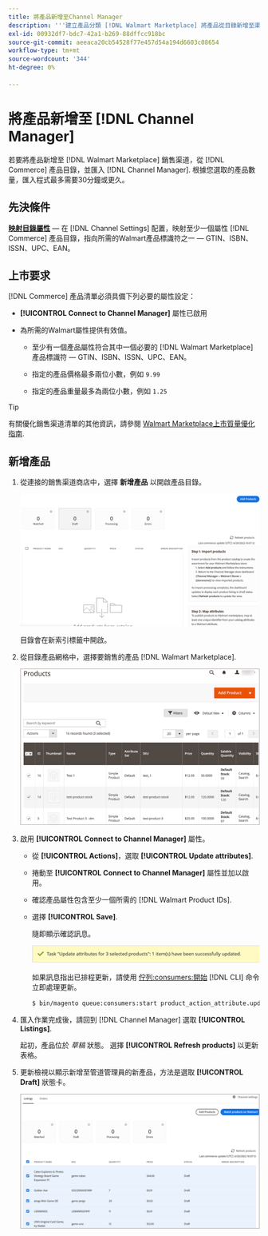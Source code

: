 ```yaml
---
title: 將產品新增至Channel Manager
description: '''建立產品分類 [!DNL Walmart Marketplace] 將產品從目錄新增至渠道管理員中設定的銷售渠道，以實現銷售。 '
exl-id: 00932df7-bdc7-42a1-b269-88dffcc918bc
source-git-commit: aeeaca20cb54528f77e457d54a194d6603c08654
workflow-type: tm+mt
source-wordcount: '344'
ht-degree: 0%

---
```



# 將產品新增至 [!DNL Channel Manager]

若要將產品新增至 [!DNL Walmart Marketplace] 銷售渠道，從 [!DNL Commerce] 產品目錄，並匯入 [!DNL Channel Manager].
根據您選取的產品數量，匯入程式最多需要30分鐘或更久。

## 先決條件

**[映射目錄屬性](map-catalog-attributes.md)** — 在 [!DNL Channel Settings] 配置，映射至少一個屬性 [!DNL Commerce] 產品目錄，指向所需的Walmart產品標識符之一 — GTIN、ISBN、ISSN、UPC、EAN。

## 上市要求

[!DNL Commerce] 產品清單必須具備下列必要的屬性設定：

- **[!UICONTROL Connect to Channel Manager]** 屬性已啟用

- 為所需的Walmart屬性提供有效值。

   - 至少有一個產品屬性符合其中一個必要的 [!DNL Walmart Marketplace] 產品標識符 — GTIN、ISBN、ISSN、UPC、EAN。

   - 指定的產品價格最多兩位小數，例如 `9.99`

   - 指定的產品重量最多為兩位小數，例如 `1.25`

>[!TIP]
>
>有關優化銷售渠道清單的其他資訊，請參閱 [Walmart Marketplace上市質量優化指南](https://marketplace.walmart.com/wp-content/uploads/2020/09/WMP_listing_quality_optimization_guide.pdf).

## 新增產品

1. 從連接的銷售渠道商店中，選擇 **新增產品** 以開啟產品目錄。

   ![將產品添加到銷售渠道商店](assets/add-initial-products-to-connected-channel.png)

   目錄會在新索引標籤中開啟。

1. 從目錄產品網格中，選擇要銷售的產品 [!DNL Walmart Marketplace].

   ![將產品傳送至銷售渠道商店](assets/select-products-from-catalog.png)

1. 啟用 **[!UICONTROL Connect to Channel Manager]** 屬性。

   - 從 **[!UICONTROL Actions]**，選取 **[!UICONTROL Update attributes]**.

   - 捲動至 **[!UICONTROL Connect to Channel Manager]** 屬性並加以啟用。

   - 確認產品屬性包含至少一個所需的 [!DNL Walmart Product IDs].

   - 選擇 **[!UICONTROL Save]**.

      隨即顯示確認訊息。

      ![產品從目錄匯入至銷售管道確認訊息](assets/product-import-from-catalog-confirmation.png)

      如果訊息指出已排程更新，請使用 [佇列:consumers:開始](https://devdocs.magento.com/guides/v2.4/config-guide/cli/config-cli-subcommands-queue.html) [!DNL CLI] 命令立即處理更新。

      ```bash
      $ bin/magento queue:consumers:start product_action_attribute.update
      ```

1. 匯入作業完成後，請回到 [!DNL Channel Manager] 選取 **[!UICONTROL Listings]**.

   起初，產品位於 *草稿* 狀態。 選擇 **[!UICONTROL Refresh products]** 以更新表格。

1. 更新檢視以顯示新增至管道管理員的新產品，方法是選取 **[!UICONTROL Draft]** 狀態卡。

   ![導入到連接銷售渠道的產品](assets/products-in-marketplace-sales-channel.png)


